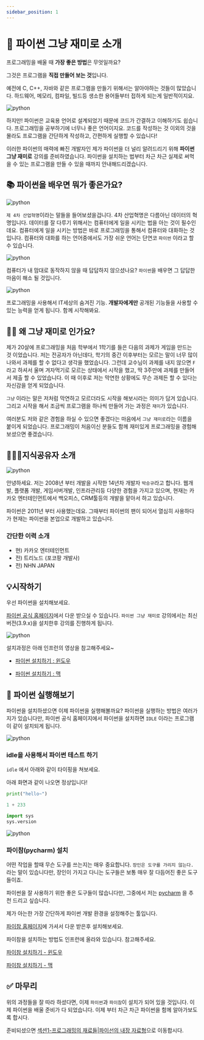```yaml
---
sidebar_position: 1
---
```


# 🚩 파이썬 그냥 재미로 소개

프로그래밍을 배울 때 **가장 좋은 방법**은 무엇일까요?

그것은 프로그램을 **직접 만들어 보는 것**입니다.

예전에 C, C++, 자바와 같은 프로그램을 만들기 위해서는 알아야하는 것들이 많았습니다.
하드웨어, 메모리, 컴파일, 빌드등 생소한 용어들부터 접하게 되는게 일반적이지요.

![python](./assets/image/intro/python.jpg)

하지만! 파이썬은 교육용 언어로 설계되었기 때문에 코드가 간결하고 이해하기도 쉽습니다.
프로그래밍을 공부하기에 너무나 좋은 언어이지요. 코드를 작성하는 것 이외의 것을 몰라도 프로그램을 간단하게 작성하고, 간편하게 실행할 수 있습니다!

이러한 파이썬의 매력에 빠진 개발자인 제가 파이썬을 더 널리 알려드리기 위해 **파이썬 그냥 재미로** 강의를 준비하였습니다. 파이썬을 설치하는 법부터 차근 차근 실제로 써먹을 수 있는 프로그램을 만들 수 있을 때까지 안내해드리겠습니다.

## 📚 파이썬을 배우면 뭐가 좋은가요?

![python](./assets/image/intro/4th_revolution.jpg)

`제 4차 산업혁명`이라는 말들을 들어보셨을겁니다. 4차 산업혁명은 다름아닌 데이터의 혁명입니다. 데이터를 잘 다루기 위해서는 컴퓨터에게 일을 시키는 법을 아는 것이 필수인데요. 컴퓨터에게 일을 시키는 방법은 바로 프로그래밍을 통해서 컴퓨터와 대화하는 것입니다. 컴퓨터와 대화를 하는 언어중에서도 가장 쉬운 언어는 단연코 `파이썬` 이라고 할 수 있습니다.

![python](./assets/image/intro/computer_not_working.png)

컴퓨터가 내 맘대로 동작하지 않을 때 답답하지 않으셨나요? `파이썬`을 배우면 그 답답한 마음이 해소 될 것입니다.

![python](./assets/image/intro/super_power.png)

프로그래밍을 사용해서 IT세상의 숨겨진 기능. **개발자에게만** 공개된
기능들을 사용할 수 있는 능력을 얻게 됩니다. 함께 시작해봐요.

## 🤷‍♂️ 왜 그냥 재미로 인가요?

제가 20살에 프로그래밍을 처음 학부에서 1학기를 들은 다음의 과제가 게임을 만드는 것 이었습니다. 저는 전공자가 아닌데다, 학기의 중간 이후부터는 모르는 말이 너무 많이 나와서 과제를 할 수 없다고 생각을 했었습니다. 그런데 교수님이 과제를 내지 않으면 `F`라고 하셔서 울며 겨자먹기로 모르는 상태에서 시작을 했고, 딱 3주만에 과제를 만들어서 제출 할 수 있었습니다. 이 때 이후로 저는 막연한 상황에도 무슨 과제든 할 수 있다는 자신감을 얻게 되었습니다.

`그냥` 이라는 말은 저처럼 막연하고 모르더라도 시작을 해보시라는 의미가 담겨 있습니다.
그리고 시작을 해서 조금씩 프로그램을 하나씩 만들어 가는 과정은 `재미`가 있습니다.

여러분도 저와 같은 경험을 하실 수 있으면 좋겠다는 마음에서 `그냥 재미로`라는 이름을 붙이게 되었습니다. 프로그래밍이 처음이신 분들도 함께 재미있게 프로그래밍을 경험해보셨으면 좋겠습니다.

## 👨🏻‍💻지식공유자 소개

![python](./assets/image/intro/profile.jpg)

안녕하세요. 저는 2008년 부터 개발을 시작한 14년차 개발자 `박승규`라고 합니다.
웹개발, 플랫폼 개발, 게임서버개발, 인프라관리등 다양한 경험을 가지고 있으며,
현재는 카카오 엔터테인먼트에서 백오피스, CRM툴등의 개발을 맡아서 하고 있습니다.

파이썬은 2011년 부터 사용했는데요. 그때부터 파이썬의 팬이 되어서 열심히 사용하다가 현재는 파이썬을 본업으로 개발하고 있습니다.

### 간단한 이력 소개

- 현) 카카오 엔터테인먼트
- 전) 트리노드 (포코팡 개발사)
- 전) NHN JAPAN

## 💡시작하기

우선 파이썬을 설치해보세요.

[파이썬 공식 홈페이지](https://www.python.org/downloads/)에서 다운 받으실 수 있습니다. `파이썬 그냥 재미로` 강의에서는 최신버전(3.9.x)을 설치한후 강의를 진행하게 됩니다.

![python](./assets/image/intro/intro1.png)

설치과정은 아래 인프런의 영상을 참고해주세요~

- [파이썬 설치하기 : 윈도우](https://www.inflearn.com/course/%ED%8C%8C%EC%9D%B4%EC%8D%AC-%EA%B7%B8%EB%83%A5-%EC%9E%AC%EB%AF%B8%EB%A1%9C/lecture/60771?tab=curriculum)

- [파이썬 설치하기 : 맥](https://www.inflearn.com/course/%ED%8C%8C%EC%9D%B4%EC%8D%AC-%EA%B7%B8%EB%83%A5-%EC%9E%AC%EB%AF%B8%EB%A1%9C/lecture/60773?tab=curriculum)

## 🐍 파이썬 실행해보기

파이썬을 설치하셨으면 이제 파이썬을 실행해볼까요?
파이썬을 실행하는 방법은 여러가지가 있습니다만, 파이썬 공식 홈페이지에서 파이썬을 설치하면 `IDLE` 이라는 프로그램이 같이 설치되게 됩니다.

![python](./assets/image/intro/idle.png)

### idle을 사용해서 파이썬 테스트 하기

`idle` 에서 아래와 같이 타이핑을 쳐보세요.

아래 화면과 같이 나오면 정상입니다!

```python
print("hello~")

1 + 233

import sys
sys.version
```

![python](./assets/image/intro/idle2.gif)

### 파이참(pycharm) 설치

어떤 작업을 할때 무슨 도구를 쓰는지는 매우 중요합니다. `장인은 도구를 가리지 않는다.` 라는 말이 있습니다만, 장인이 가지고 다니는 도구들은 보통 매우 잘 다듬어진 좋은 도구들이죠.

파이썬을 잘 사용하기 위한 좋은 도구들이 많습니다만, 그중에서 저는 [pycharm](https://www.jetbrains.com/ko-kr/pycharm/download/) 을 추천 드리고 싶습니다.

제가 아는한 가장 간단하게 파이썬 개발 환경을 설정해주는 툴입니다.

[파이참 홈페이지](https://www.jetbrains.com/ko-kr/pycharm/download)에 가셔서 다운 받은후 설치해보세요.

파이참을 설치하는 방법도 인프런에 올라와 있습니다. 참고해주세요.

[파이참 설치하기 - 윈도우](https://www.inflearn.com/course/%ED%8C%8C%EC%9D%B4%EC%8D%AC-%EA%B7%B8%EB%83%A5-%EC%9E%AC%EB%AF%B8%EB%A1%9C/lecture/76288?tab=curriculum)

[파이참 설치하기 - 맥](https://www.inflearn.com/course/%ED%8C%8C%EC%9D%B4%EC%8D%AC-%EA%B7%B8%EB%83%A5-%EC%9E%AC%EB%AF%B8%EB%A1%9C/lecture/62351?tab=curriculum)

## ✅ 마무리

위의 과정들을 잘 따라 하셨다면, 이제 `파이썬`과 `파이참`이 설치가 되어 있을 것입니다.
이제 파이썬을 배울 준비가 다 되었습니다. 이제 부터 차근 차근 파이썬을 함께 알아가보도록 합시다.

준비되셨으면 [섹션1-프로그래밍의 재료들|파이선의 내장 자료형](section1/python-data-type)으로 이동합시다.
